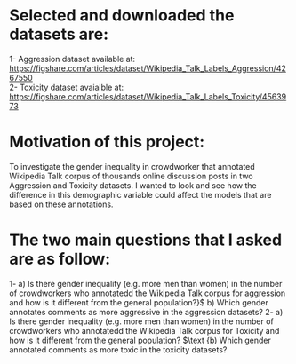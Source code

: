# Selected and downloaded the datasets are:
1- Aggression dataset available at: https://figshare.com/articles/dataset/Wikipedia_Talk_Labels_Aggression/4267550 <br>
2- Toxicity dataset avaialble at: https://figshare.com/articles/dataset/Wikipedia_Talk_Labels_Toxicity/4563973

# Motivation of this project:
To investigate the gender inequality in crowdworker that annotated  Wikipedia Talk corpus of thousands online discussion posts in two Aggression and Toxicity datasets. I wanted to look and see how the difference in this demographic variable could affect the models that are based on these annotations.

# The two main questions that I asked are as follow:
1- a) Is there gender inequality (e.g. more men than women) in the number of crowdworkers who annotatedd the Wikipedia Talk corpus for aggression  and how is it different from the general population?}$ $\text {b) Which gender annotates comments as more aggressive in the aggression datasets?
2- a) Is there gender inequality (e.g. more men than women) in the number of crowdworkers who annotatedd the Wikipedia Talk corpus for Toxicity and how is it different from the general population?}$ $\text {b) Which gender annotated comments as more toxic in the toxicity datasets?
